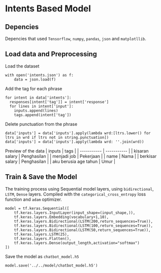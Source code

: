 # Intents Based Model
## Depencies

Depencies that used `Tensorflow`, `numpy`, `pandas`, `json` and `matplotllib`.

## Load data and Preprocessing
Load the dataset

```
with open('intents.json') as f:
    data = json.load(f)
```

Add the tag for each phrase
```
for intent in data['intents']:
  responses[intent['tag']] = intent['response']
  for lines in intent['input']:
    inputs.append(lines)
    tags.append(intent['tag'])
```

Delete punctuation from the phrase
```
data['inputs'] = data['inputs'].apply(lambda wrd:[ltrs.lower() for ltrs in wrd if ltrs not in string.punctuation])
data['inputs'] = data['inputs'].apply(lambda wrd: ''.join(wrd))
```

Preview of the data
| inputs      | tags |
| ----------- | ----------- |
| kisaran salary       | Penghasilan       |
| menjadi job   | Pekerjaan        |
| name  | Nama        |
| berkisar salary   | Penghasilan        |
| aku berusia age tahun   | Umur        |

## Train & Save the Model
The training process using Sequential model layers, using `bidirectional`, `LSTM`, `Dense` layers. Compiled with the `categorical_cross_entropy` loss function and `adam` optimizer. 
```
model = tf.keras.Sequential([
    tf.keras.layers.InputLayer(input_shape=(input_shape,)),
    tf.keras.layers.Embedding(vocabulary+1,10),
    tf.keras.layers.Bidirectional(LSTM(200,return_sequences=True)),
    tf.keras.layers.Bidirectional(LSTM(100,return_sequences=True)),
    tf.keras.layers.Bidirectional(LSTM(50,return_sequences=True)),
    tf.keras.layers.LSTM(25),
    tf.keras.layers.Flatten(),
    tf.keras.layers.Dense(output_length,activation="softmax")
])
```
Save the model as `chatbot_model.h5`
```
model.save('../../model/chatbot_model.h5')
```

